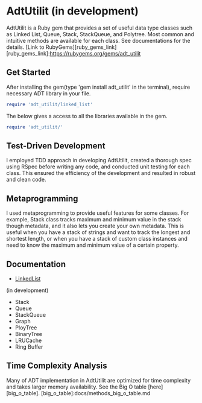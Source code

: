 # AdtUtilit (in development)

AdtUtilit is a Ruby gem that provides a set of useful data type classes such as Linked List, Queue, Stack, StackQueue, and Polytree. Most common and intuitive methods are available for each class. See documentations for the details. [Link to RubyGems][ruby_gems_link]
[ruby_gems_link]:https://rubygems.org/gems/adt_utilit

## Get Started
After installing the gem(type 'gem install adt_utilit' in the terminal), require necessary ADT library in your file.

```ruby
require 'adt_utilit/linked_list'
```

The below gives a access to all the libraries available in the gem.
```ruby
require 'adt_utilit/'
```

## Test-Driven Development
I employed TDD approach in developing AdtUtilit, created a thorough spec using RSpec before writing any code, and conducted unit testing for each class. This ensured the efficiency of the development and resulted in robust and clean code.

## Metaprogramming
I used metaprogramming to provide useful features for some classes. For example, Stack class tracks maximum and minimum value in the stack though metadata, and it also lets you create your own metadata. This is useful when you have a stack of strings and want to track the longest and shortest length, or when you have a stack of custom class instances and need to know the maximum and minimum value of a certain property.

## Documentation

* [LinkedList][linked_list]

(in development)
* Stack
* Queue
* StackQueue
* Graph
* PloyTree
* BinaryTree
* LRUCache
* Ring Buffer

[linked_list]:docs/linked_list.md

## Time Complexity Analysis
Many of ADT implementation in AdtUtilit are optimized for time complexity and takes larger memory availability.
See the Big O table [here][big_o_table].
[big_o_table]:docs/methods_big_o_table.md
